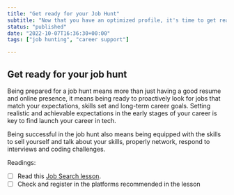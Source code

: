 ```yaml
---
title: "Get ready for your Job Hunt"
subtitle: "Now that you have an optimized profile, it's time to get ready to start applying. Having a job-hunt strategy drastically increases the chances to land interviews."
status: "published"
date: "2022-10-07T16:36:30+00:00"
tags: ["job hunting", "career support"]

---
```


## Get ready for your job hunt 

Being prepared for a job hunt means more than just having a good resume and online presence, it means being ready to proactively look for jobs that match your expectations, skills set and long-term career goals. Setting realistic and achievable expectations in the early stages of your career is key to find launch your career in tech. 

Being successful in the job hunt also means being equipped with the skills to sell yourself and talk about your skills, properly network, respond to interviews and coding challenges. 

Readings: 

- [ ] Read this [Job Search lesson](https://www.notion.so/4geeksacademy/Job-search-006637b5e9384a6599bd96f7cb7c1f3a).  
- [ ] Check and register in the platforms recommended in the lesson 
